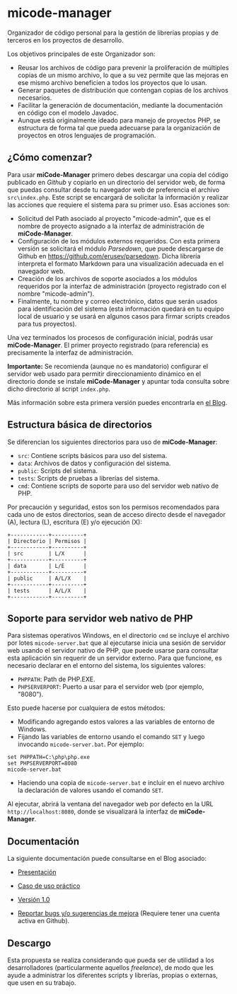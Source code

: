 # micode-manager

Organizador de código personal para la gestión de librerías propias y de terceros en los proyectos de desarrollo.

Los objetivos principales de este Organizador son:

* Reusar los archivos de código para prevenir la proliferación de múltiples copias de un mismo archivo,
  lo que a su vez permite que las mejoras en ese mismo archivo beneficien a todos los proyectos que lo usan.
* Generar paquetes de distribución que contengan copias de los archivos necesarios.
* Facilitar la generación de documentación, mediante la documentación en código con el modelo Javadoc.
* Aunque está originalmente ideado para manejo de proyectos PHP, se estructura de forma tal que pueda adecuarse
  para la organización de proyectos en otros lenguajes de programación.

## ¿Cómo comenzar?

Para usar **miCode-Manager** primero debes descargar una copia del código publicado en *Github* y copiarlo en un directorio del servidor web, de forma que puedas consultar desde tu navegador web de preferencia el archivo `src\index.php`. Este script se encargará de solicitar la información y realizar las acciones que requiere el sistema para su primer uso. Esas acciones son:

* Solicitud del Path asociado al proyecto "micode-admin", que es el nombre de proyecto asignado a la interfaz de
  administración de **miCode-Manager**.
* Configuración de los módulos externos requeridos. Con esta primera versión se solicitará el  módulo *Parsedown*,
  que puede descargarse de Github en https://github.com/erusev/parsedown. Dicha librería interpreta el formato Markdown para una visualización adecuada en el navegador web.
* Creación de los archivos de soporte asociados a los módulos requeridos por la interfaz de administración (proyecto
  registrado con el nombre "micode-admin").
* Finalmente, tu nombre y correo electrónico, datos que serán usados para identificación del sistema (esta información
  quedará en tu equipo local de usuario y se usará en algunos casos para firmar scripts creados para tus proyectos).

Una vez terminados los procesos de configuración inicial, podrás usar **miCode-Manager**. El primer proyecto registrado
(para referencia) es precisamente la interfaz de administración.

**Importante:** Se recomienda (aunque no es mandatorio) configurar el servidor web usado para permitir direccionamiento dinámico en el directorio donde se instale **miCode-Manager** y apuntar toda consulta sobre dicho directorio al script `index.php`.

Más información sobre esta primera versión puedes encontrarla en [el Blog](https://micode-manager.blogspot.com/2023/01/micode-manager-version-10.html).

## Estructura básica de directorios

Se diferencian los siguientes directorios para uso de **miCode-Manager**:

* `src`: Contiene scripts básicos para uso del sistema.
* `data`: Archivos de datos y configuración del sistema.
* `public`: Scripts del sistema.
* `tests`: Scripts de pruebas a librerías del sistema.
* `cmd`: Contiene scripts de soporte para uso del servidor web nativo de PHP.

Por precaución y seguridad, estos son los permisos recomendados para cada uno de estos directorios, sean de acceso directo desde el navegador (A), lectura (L), escritura (E) y/o ejecución (X):

    +------------+----------+
    | Directorio | Permisos |
    +------------+----------+
    | src        | L/X      |
    +------------+----------+
    | data       | L/E      |
    +------------+----------+
    | public     | A/L/X    |
    +------------+----------+
    | tests      | A/L/X    |
    +------------+----------+

## Soporte para servidor web nativo de PHP

Para sistemas operativos Windows, en el directorio `cmd` se incluye el archivo por lotes `micode-server.bat` que al ejecutarse inicia una sesión de servidor web usando el servidor nativo de PHP, que puede usarse para consultar esta aplicación sin requerir de un servidor externo. Para que funcione, es necesario declarar en el entorno del sistema, los siguientes valores:

- `PHPPATH`: Path de PHP.EXE.
- `PHPSERVERPORT`: Puerto a usar para el servidor web (por ejemplo, "8080").

Esto puede hacerse por cualquiera de estos métodos:

- Modificando agregando estos valores a las variables de entorno de Windows.
- Fijando las variables de entorno usando el comando `SET` y luego invocando `micode-server.bat`. Por ejemplo:
````
set PHPPATH=C:\php\php.exe
set PHPSERVERPORT=8080
micode-server.bat
````
- Haciendo una copia de `micode-server.bat` e incluir en el nuevo archivo la declaración de valores usando el comando `SET`.

Al ejecutar, abrirá la ventana del navegador web por defecto en la URL `http://localhost:8080`, donde se visualizará la interfaz de **miCode-Manager**.

## Documentación

La siguiente documentación puede consultarse en el Blog asociado:

* [Presentación](https://micode-manager.blogspot.com/2022/05/presentacion.html)

* [Caso de uso práctico](https://micode-manager.blogspot.com/2022/12/micodemanager-caso-de-uso.html)

* [Versión 1.0](https://micode-manager.blogspot.com/2023/01/micode-manager-version-10.html)

* [Reportar bugs y/o sugerencias de mejora](https://github.com/jjmejia/micode-manager/issues) (Requiere tener una cuenta
  activa en Github).

## Descargo

Esta propuesta se realiza considerando que pueda ser de utilidad a los desarrolladores (particularmente aquellos _freelance_), de modo que les ayude a administrar los diferentes scripts y librerías, propias o externas, que usen
en su trabajo.
